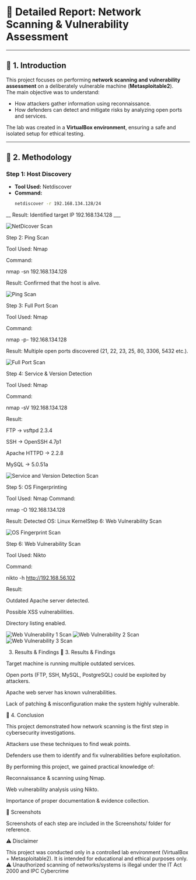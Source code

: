 # 📝 Detailed Report: Network Scanning & Vulnerability Assessment

---

## 🔹 1. Introduction
This project focuses on performing **network scanning and vulnerability assessment** on a deliberately vulnerable machine (**Metasploitable2**).  
The main objective was to understand:
- How attackers gather information using reconnaissance.  
- How defenders can detect and mitigate risks by analyzing open ports and services.  

The lab was created in a **VirtualBox environment**, ensuring a safe and isolated setup for ethical testing.  

---

## 🔹 2. Methodology

### Step 1: Host Discovery
- **Tool Used:** Netdiscover  
- **Command:**  
  ```bash
  netdiscover -r 192.168.134.128/24

__ Result: Identified target IP 192.168.134.128 ___

![NetDicover Scan](screenshots\"NetDiscover.png")


Step 2: Ping Scan

Tool Used: Nmap

Command:

nmap -sn 192.168.134.128


Result: Confirmed that the host is alive.

![Ping Scan](screenshots\"Ping_Scan.png")



Step 3: Full Port Scan

Tool Used: Nmap

Command:

nmap -p- 192.168.134.128


Result: Multiple open ports discovered (21, 22, 23, 25, 80, 3306, 5432 etc.).

![Full Port Scan](screenshots\"Full_Port_Scan.png")


Step 4: Service & Version Detection


Tool Used: Nmap

Command:

nmap -sV 192.168.134.128


Result:

FTP → vsftpd 2.3.4

SSH → OpenSSH 4.7p1

Apache HTTPD → 2.2.8

MySQL → 5.0.51a

![Service and Version Detection Scan](screenshots/"Service_and_Version_Detection.png")



Step 5: OS Fingerprinting

Tool Used: Nmap
Command:

nmap -O 192.168.134.128


Result: Detected OS: Linux KernelStep 6: Web Vulnerability Scan

![OS Fingerprint Scan](screenshots\"OS_Fingerprint.png")


Step 6: Web Vulnerability Scan

Tool Used: Nikto

Command:

nikto -h http://192.168.56.102


Result:

Outdated Apache server detected.

Possible XSS vulnerabilities.

Directory listing enabled.

![Web Vulnerability 1 Scan](screenshots\"Web_Vulnerability_1.png")
![Web Vulnerability 2 Scan](screenshots\"Web_Vulnerability_2.png")
![Web Vulnerability 3 Scan](screenshots\"Web_Vulnerability_3.png")



3. Results & Findings
🔹 3. Results & Findings

Target machine is running multiple outdated services.

Open ports (FTP, SSH, MySQL, PostgreSQL) could be exploited by attackers.

Apache web server has known vulnerabilities.

Lack of patching & misconfiguration make the system highly vulnerable.



🔹 4. Conclusion

This project demonstrated how network scanning is the first step in cybersecurity investigations.

Attackers use these techniques to find weak points.

Defenders use them to identify and fix vulnerabilities before exploitation.

By performing this project, we gained practical knowledge of:

Reconnaissance & scanning using Nmap.

Web vulnerability analysis using Nikto.



Importance of proper documentation & evidence collection.

📌 Screenshots

Screenshots of each step are included in the Screenshots/ folder for reference.

⚠️ Disclaimer

This project was conducted only in a controlled lab environment (VirtualBox + Metasploitable2).
It is intended for educational and ethical purposes only.
⚠️ Unauthorized scanning of networks/systems is illegal under the IT Act 2000 and IPC Cybercrime 





